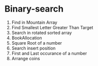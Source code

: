 # Binary-search
1. Find in Mountain Array 
2. Find Smallest Letter Greater Than Target
3. Search in rotated sorted array
4. BookAllocation
5. Square Root of a number
6. Search insert position
7. First and Last occurance of a number
8. Arrange coins		                                          
